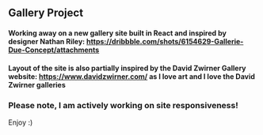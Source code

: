 ## Gallery Project


#### Working away on a new gallery site built in React and inspired by designer Nathan Riley: https://dribbble.com/shots/6154629-Gallerie-Due-Concept/attachments 

#### Layout of the site is also partially inspired by the David Zwirner Gallery website: https://www.davidzwirner.com/ as I love art and I love the David Zwirner galleries 

### Please note, I am actively working on site responsiveness! 

Enjoy :)  
